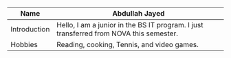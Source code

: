 | Name | Abdullah Jayed |
|---|---|
| Introduction | Hello, I am a junior in the BS IT program. I just transferred from NOVA this semester. |
| Hobbies | Reading, cooking, Tennis, and video games. |
